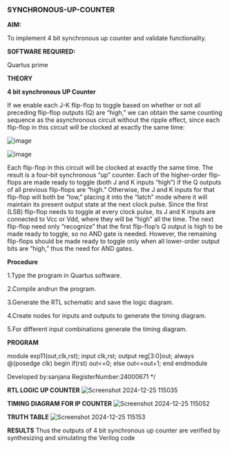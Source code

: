 ### SYNCHRONOUS-UP-COUNTER

**AIM:**

To implement 4 bit synchronous up counter and validate functionality.

**SOFTWARE REQUIRED:**

Quartus prime

**THEORY**

**4 bit synchronous UP Counter**

If we enable each J-K flip-flop to toggle based on whether or not all preceding flip-flop outputs (Q) are “high,” we can obtain the same counting sequence as the asynchronous circuit without the ripple effect, since each flip-flop in this circuit will be clocked at exactly the same time:

![image](https://github.com/naavaneetha/SYNCHRONOUS-UP-COUNTER/assets/154305477/d5db3fa0-e413-404c-b80e-b2f39d82e7e8)


![image](https://github.com/naavaneetha/SYNCHRONOUS-UP-COUNTER/assets/154305477/52cb61eb-d04b-442d-810c-31185a68410b)

Each flip-flop in this circuit will be clocked at exactly the same time.
The result is a four-bit synchronous “up” counter. Each of the higher-order flip-flops are made ready to toggle (both J and K inputs “high”) if the Q outputs of all previous flip-flops are “high.”
Otherwise, the J and K inputs for that flip-flop will both be “low,” placing it into the “latch” mode where it will maintain its present output state at the next clock pulse.
Since the first (LSB) flip-flop needs to toggle at every clock pulse, its J and K inputs are connected to Vcc or Vdd, where they will be “high” all the time.
The next flip-flop need only “recognize” that the first flip-flop’s Q output is high to be made ready to toggle, so no AND gate is needed.
However, the remaining flip-flops should be made ready to toggle only when all lower-order output bits are “high,” thus the need for AND gates.

**Procedure**

1.Type the program in Quartus software.

2.Compile andrun the program.

3.Generate the RTL schematic and save the logic diagram.

4.Create nodes for inputs and outputs to generate the timing diagram.

5.For different input combinations generate the timing diagram.

**PROGRAM**

module exp11(out,clk,rst);
input clk,rst;
output reg[3:0]out;
always @(posedge clk)
begin
if(rst)
out<=0;
else
out<=out+1;
end 
endmodule


Developed by:sanjana RegisterNumber:24000671
*/

**RTL LOGIC UP COUNTER**
![Screenshot 2024-12-25 115035](https://github.com/user-attachments/assets/25350e7f-e47a-477f-8b32-9718d088de0c)


**TIMING DIAGRAM FOR IP COUNTER**
![Screenshot 2024-12-25 115052](https://github.com/user-attachments/assets/57f4acf6-6410-4bf1-9a1c-26ec7e93e97b)


**TRUTH TABLE**
![Screenshot 2024-12-25 115153](https://github.com/user-attachments/assets/f4e58f54-88be-44e3-bfa2-9d175be530a4)


**RESULTS**
Thus the outputs of 4 bit synchronous up counter are verified by synthesizing and simulating the Verilog code
